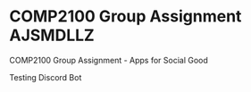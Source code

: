 # COMP2100 Group Assignment AJSMDLLZ

COMP2100 Group Assignment - Apps for Social Good

Testing Discord Bot
